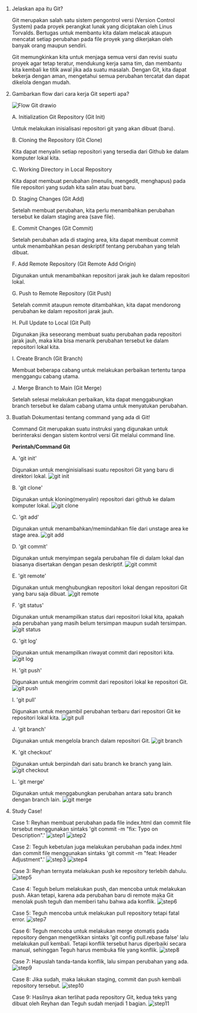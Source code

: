 1. Jelaskan apa itu Git?

    Git merupakan salah satu sistem pengontrol versi (Version Control System) pada proyek perangkat lunak yang diciptakan oleh Linus Torvalds. Bertugas untuk membantu kita dalam melacak ataupun mencatat setiap perubahan pada file proyek yang dikerjakan oleh banyak orang maupun sendiri.
    
    Git memungkinkan kita untuk menjaga semua versi dan revisi suatu proyek agar tetap teratur, mendukung kerja sama tim, dan membantu kita kembali ke titik awal jika ada suatu masalah. Dengan Git, kita dapat bekerja dengan aman, mengetahui semua perubahan tercatat dan dapat dikelola dengan mudah.
   

2. Gambarkan flow dari cara kerja Git seperti apa?

   ![Flow Git drawio](https://github.com/user-attachments/assets/e684f55d-6e64-496c-b362-1348e27a8d3e)


   A. Initialization Git Repository (Git Init)
   
   Untuk melakukan inisialisasi repositori git yang akan dibuat (baru).
   
    
   B. Cloning the Repository (Git Clone)

   Kita dapat menyalin setiap repositori yang tersedia dari Github ke dalam komputer lokal kita.
    

   C. Working Directory in Local Repository

   Kita dapat membuat perubahan (menulis, mengedit, menghapus) pada file repositori yang sudah kita salin atau buat baru. 
    

   D. Staging Changes (Git Add)

   Setelah membuat perubahan, kita perlu menambahkan perubahan tersebut ke dalam staging area (save file).
    

   E. Commit Changes (Git Commit)

   Setelah perubahan ada di staging area, kita dapat membuat commit untuk menambahkan pesan deskriptif tentang perubahan yang telah dibuat.
    

   F. Add Remote Repository (Git Remote Add Origin)

   Digunakan untuk menambahkan repositori jarak jauh ke dalam repositori lokal.
    

   G. Push to Remote Repository (Git Push)

   Setelah commit ataupun remote ditambahkan, kita dapat mendorong perubahan ke dalam repositori jarak jauh.
    

   H. Pull Update to Local (Git Pull)

   Digunakan jika seseorang membuat suatu perubahan pada repositori jarak jauh, maka kita bisa menarik perubahan tersebut ke dalam repositori lokal kita.
    
   I. Create Branch (Git Branch)

   Membuat beberapa cabang untuk melakukan perbaikan tertentu tanpa menggangu cabang utama.
    
   J. Merge Branch to Main (Git Merge)

   Setelah selesai melakukan perbaikan, kita dapat menggabungkan branch tersebut ke dalam cabang utama untuk menyatukan perubahan.



3. Buatlah Dokumentasi tentang command yang ada di Git!

    Command Git merupakan suatu instruksi yang digunakan untuk berinteraksi dengan sistem kontrol versi Git melalui command line.
    
    **Perintah/Command Git**

    A. 'git init'

    Digunakan untuk menginisialisasi suatu repositori Git yang baru di direktori lokal.
   ![git init](https://github.com/user-attachments/assets/d3883063-6c51-4d21-a362-d6e64c18d353)

    
    B. 'git clone'

    Digunakan untuk kloning(menyalin) repositori dari github ke dalam komputer lokal.
   ![git clone](https://github.com/user-attachments/assets/52439411-49e6-45ea-836e-0e1cf3f0e669)

    
    C. 'git add'

    Digunakan untuk menambahkan/memindahkan file dari unstage area ke stage area.
   ![git add](https://github.com/user-attachments/assets/0e665d2f-4ede-4e34-bd19-76d5fcb4707a)

    
    D. 'git commit'

    Digunakan untuk menyimpan segala perubahan file di dalam lokal dan biasanya disertakan dengan pesan deskriptif.
   ![git commit](https://github.com/user-attachments/assets/5c37cef8-df33-413a-928e-94a2683e82df)

    
    E. 'git remote'

    Digunakan untuk menghubungkan repositori lokal dengan repositori Git yang baru saja dibuat.
   ![git remote](https://github.com/user-attachments/assets/47c3d927-3077-412f-8571-b4ae17fb5e3a)


    F. 'git status'

    Digunakan untuk menampilkan status dari repositori lokal kita, apakah ada perubahan yang masih belum tersimpan maupun sudah tersimpan.
   ![git status](https://github.com/user-attachments/assets/8a5487af-340c-4cdf-b7c2-2851a50e5e87)

    
    G. 'git log'

    Digunakan untuk menampilkan riwayat commit dari repositori kita.
   ![git log](https://github.com/user-attachments/assets/9e81d5b1-71c9-4d94-8923-7609ebdc5929)

    
    H. 'git push'

    Digunakan untuk mengirim commit dari repositori lokal ke repositori Git.
   ![git push](https://github.com/user-attachments/assets/ce63f95e-b001-445e-8907-9d4f798c817d)

    
    I. 'git pull'

    Digunakan untuk mengambil perubahan terbaru dari repositori Git  ke repositori lokal kita.
   ![git pull](https://github.com/user-attachments/assets/a7f42d71-4960-4711-8333-d9ef1c016617)


    J. 'git branch'

    Digunakan untuk mengelola branch dalam repositori Git.
   ![git branch](https://github.com/user-attachments/assets/004924b7-a69d-462f-acf6-6d81e9b222ec)

    
    K. 'git checkout'

    Digunakan untuk berpindah dari satu branch ke branch yang lain.
   ![git checkout](https://github.com/user-attachments/assets/ed68dd6b-53b0-4aa7-b889-c7ce3239b435)

    
    L. 'git merge'

    Digunakan untuk menggabungkan perubahan antara satu branch dengan branch lain.
   ![git merge](https://github.com/user-attachments/assets/d7b68a77-9d73-4ddb-a9a1-f0112507fdf0)



5. Study Case!

    Case 1: Reyhan membuat perubahan pada file index.html dan commit file tersebut menggunakan sintaks 'git commit -m "fix: Typo on Description".'
   ![step1](https://github.com/user-attachments/assets/672e5db1-323a-4aa7-8313-9987de5532f8)
   ![step2](https://github.com/user-attachments/assets/b7559c2f-96fe-423b-b2af-22525369506b)

    Case 2: Teguh kebetulan juga melakukan perubahan pada index.html dan commit file menggunakan sintaks 'git commit -m "feat: Header Adjustment".'
   ![step3](https://github.com/user-attachments/assets/2b980719-93c0-44f1-89d4-e748386dbcf5)
   ![step4](https://github.com/user-attachments/assets/91c3ae23-84d9-42d2-99fb-aacae7faf497)

    Case 3: Reyhan ternyata melakukan push ke repository terlebih dahulu.
   ![step5](https://github.com/user-attachments/assets/7d64c525-3948-44fc-a454-557d845dddf1)

    Case 4: Teguh belum melakukan push, dan mencoba untuk melakukan push. Akan tetapi, karena ada perubahan baru di remote maka Git menolak push teguh dan memberi tahu bahwa ada konflik.
   ![step6](https://github.com/user-attachments/assets/da8d6068-f65b-4b76-8288-9683f2eaf734)

    Case 5: Teguh mencoba untuk melakukan pull repository tetapi fatal error.
   ![step7](https://github.com/user-attachments/assets/8b66d3b6-abb6-42ad-8312-7265ab278644)

    Case 6: Teguh mencoba untuk melakukan merge otomatis pada repository dengan mengetikkan sintaks 'git config pull.rebase false' lalu melakukan pull kembali. Tetapi konflik tersebut harus diperbaiki secara manual, sehinggan Teguh harus membuka file yang konflik.
   ![step8](https://github.com/user-attachments/assets/162f7096-c438-4ffe-ad3f-c613651b44ec)

    Case 7: Hapuslah tanda-tanda konflik, lalu simpan perubahan yang ada.
   ![step9](https://github.com/user-attachments/assets/db4ccd79-4c14-4c4c-942f-82ef23ab5ab5)

    Case 8: Jika sudah, maka lakukan staging, commit dan push kembali repository tersebut.
   ![step10](https://github.com/user-attachments/assets/4cd02505-0b54-4782-bb94-e799edb3d7d1)

    Case 9: Hasilnya akan terlihat pada repository Git, kedua teks yang dibuat oleh Reyhan dan Teguh sudah menjadi 1 bagian.
   ![step11](https://github.com/user-attachments/assets/9feea17f-8c83-479d-9118-f2f8e8402c9c)

